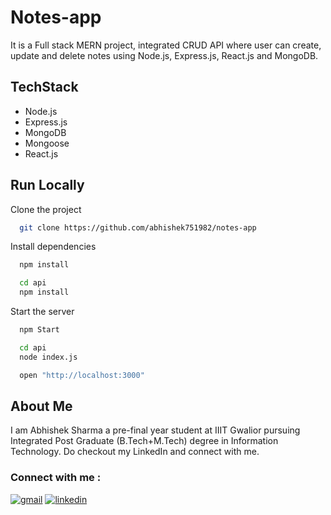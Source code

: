 # Notes-app

It is a Full stack MERN project, integrated CRUD API where user can create, update and delete notes using Node.js, Express.js, React.js and MongoDB.

## TechStack

- Node.js
- Express.js
- MongoDB
- Mongoose
- React.js

## Run Locally

Clone the project

```bash
  git clone https://github.com/abhishek751982/notes-app
```

Install dependencies

```bash
  npm install

  cd api
  npm install
```

Start the server

```bash
  npm Start

  cd api
  node index.js

  open "http://localhost:3000"
```

## About Me

I am Abhishek Sharma a pre-final year student at IIIT Gwalior pursuing Integrated Post Graduate (B.Tech+M.Tech) degree in Information Technology. Do checkout my LinkedIn and connect with me.

### Connect with me :

[![gmail](https://img.shields.io/badge/Gmail-D14836?style=for-the-badge&logo=gmail&logoColor=white)](mailto:abhishek751982@gmail.com)
[![linkedin](https://img.shields.io/badge/linkedin-0A66C2?style=for-the-badge&logo=linkedin&logoColor=white)](https://www.linkedin.com/in/abhishek-sharma-31b04a213/)
